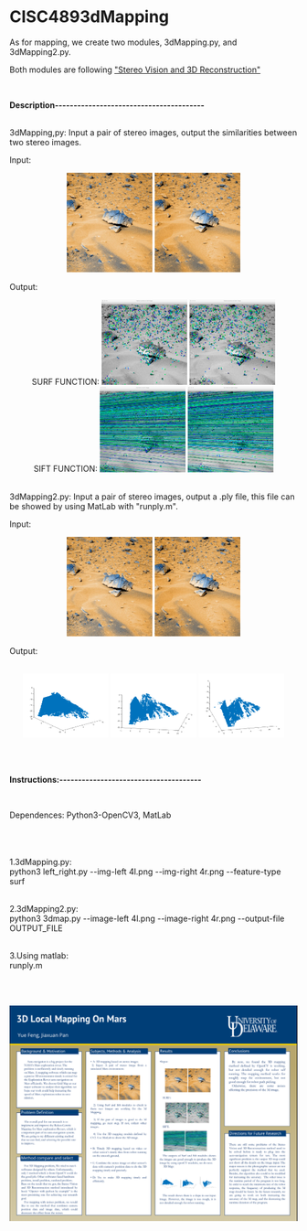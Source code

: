 # CISC4893dMapping

As for mapping, we create two modules, 3dMapping.py, and 3dMapping2.py. 

Both modules are following ["Stereo Vision and 3D Reconstruction"](https://www.packtpub.com/mapt/book/application_development/9781785283932/11)



<br/>

**Description----------------------------------------**

<br/>
3dMapping,py:
  Input a pair of stereo images, output the similarities between two stereo images.

  Input: 
  
  <p align="center">
  <img src="/images/4l.png" width="150"/>
  <img src="4r.png" width="150"/>
  </p>
  
  Output:
  <p align="center">
  SURF FUNCTION: <img src="point_left.png" width="150"/>
  <img src="points_right.png" width="150"/>
   <br/>
   SIFT FUNCTION: <img src="Epi_left.png" width="150"/>
  <img src="Epi_right.png" width="150"/>
  </p>
  
  
  <br/>
3dMapping2.py:
  Input a pair of stereo images, output a .ply file, this file can be showed by using MatLab with "runply.m".

  Input:
  <p align="center">
  <img src="4l.png" width="150"/>
  <img src="4r.png" width="150"/>
  </p>

  
  Output:  
  <br/>
  
  <p align="center">
  <img src="OUTPUT2.png" width="150"/>
  <img src="OUTPUT.png" width="150"/>
   <img src="OUTPUT3.png" width="150"/>
  </p>
    
    
<br/><br/>

**Instructions:--------------------------------------**

<br/>

Dependences: Python3-OpenCV3, MatLab 

<br/><br/>
    <br/>1.3dMapping.py:<br/>
        python3 left_right.py --img-left 4l.png --img-right 4r.png --feature-type surf
   
  <br/> 2.3dMapping2.py:<br/>
        python3 3dmap.py --image-left 4l.png --image-right 4r.png --output-file OUTPUT_FILE
   
  <br/> 3.Using matlab:<br/>
        runply.m
        
<br/><br/>

  <p align="center">
  <img src="Poster.PNG" width="1000"/>
  </p>


